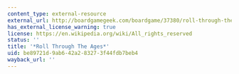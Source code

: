 ```yaml
---
content_type: external-resource
external_url: http://boardgamegeek.com/boardgame/37380/roll-through-the-ages-the-bronze-age
has_external_license_warning: true
license: https://en.wikipedia.org/wiki/All_rights_reserved
status: ''
title: '*Roll Through The Ages*'
uid: be89721d-9ab6-42a2-8327-3f44fdb7beb4
wayback_url: ''
---
```

